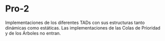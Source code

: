 # Pro-2

Implementaciones de los diferentes TADs con sus estructuras tanto dinámicas como estáticas.
Las implementaciones de las Colas de Prioridad y de los Árboles no entran.
